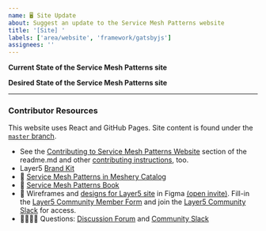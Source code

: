```yaml
---
name: 🖥 Site Update
about: Suggest an update to the Service Mesh Patterns website
title: '[Site] '
labels: ['area/website', 'framework/gatsbyjs']
assignees: ''
---
```

**Current State of the Service Mesh Patterns site**
<!-- A brief description of what the problem is. -->

**Desired State of the Service Mesh Patterns site**
<!-- A brief description of the change you are requesting. -->

---
### Contributor Resources
This website uses React and GitHub Pages. Site content is found under the [`master` branch](https://github.com/service-mesh-books/service-mesh-patterns/tree/master/src).
- See the [Contributing to Service Mesh Patterns Website](https://github.com/service-mesh-patterns/service-mesh-patterns/#readme) section of the readme.md and other [contributing instructions](https://docs.meshery.io/project/contributing), too.
- Layer5 [Brand Kit](https://layer5.io/company/brand)
- 📑 [Service Mesh Patterns in Meshery Catalog](https://meshery.io/catalog)
- 📖 [Service Mesh Patterns Book](https://layer5.io/learn/service-mesh-books/service-mesh-patterns)
-  🎨 Wireframes and [designs for Layer5 site](https://www.figma.com/file/5ZwEkSJwUPitURD59YHMEN/Layer5-Designs) in Figma [(open invite)](https://www.figma.com/team_invite/redeem/qJy1c95qirjgWQODApilR9). Fill-in the [Layer5 Community Member Form](https://layer5.io/newcomer) and join the [Layer5 Community Slack](http://slack.layer5.io) for access.
- 🙋🏾🙋🏼 Questions: [Discussion Forum](https://discuss.layer5.io) and [Community Slack](http://slack.layer5.io)
